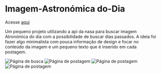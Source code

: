 # Imagem-Astronómica do-Dia 

Acesse [aqui](https://apod-nasa-7iagocabral.vercel.app/)

Um pequeno projeto utilizando a api da nasa para buscar imagem Atronómica do dia com a possibilidade de buscar dias passados. 
A ideia foi fazer algo minimalista com pouca informação de design e focar no conteúdo da imagem e um pequeno texto que é inserido em cada postagem.


![Página de busca](https://user-images.githubusercontent.com/97841160/215914247-024b68ab-d7aa-4fe3-acb3-b27b899a49df.png)
![Página de postagem](https://user-images.githubusercontent.com/97841160/215914252-e588b5ba-9670-4e93-969a-e2e9139da4e0.png)
![Página de postagem](https://user-images.githubusercontent.com/97841160/215914254-68331fd7-d04b-4211-a6bd-30662274147d.png)
![Página de postagem](https://user-images.githubusercontent.com/97841160/215914259-1094b309-a56f-4886-9ebb-30e00379fc53.png)

